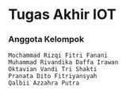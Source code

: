 # Tugas Akhir IOT
### Anggota Kelompok
    Mochammad Rizqi Fitri Fanani
    Muhammad Rivandika Daffa Irawan
    Oktavian Vandi Tri Shakti
    Pranata Dito Fitriyansyah
    Qalbii Azzahra Putra
